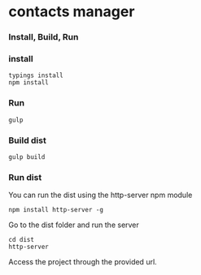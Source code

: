 # contacts manager

### Install, Build, Run

### install
```
typings install
npm install
```

### Run
```
gulp
```
### Build dist

```
gulp build
```

### Run dist
You can run the dist using the http-server npm module
```
npm install http-server -g
```
Go to the dist folder and run the server
````
cd dist
http-server
````

Access the project through the provided url.
